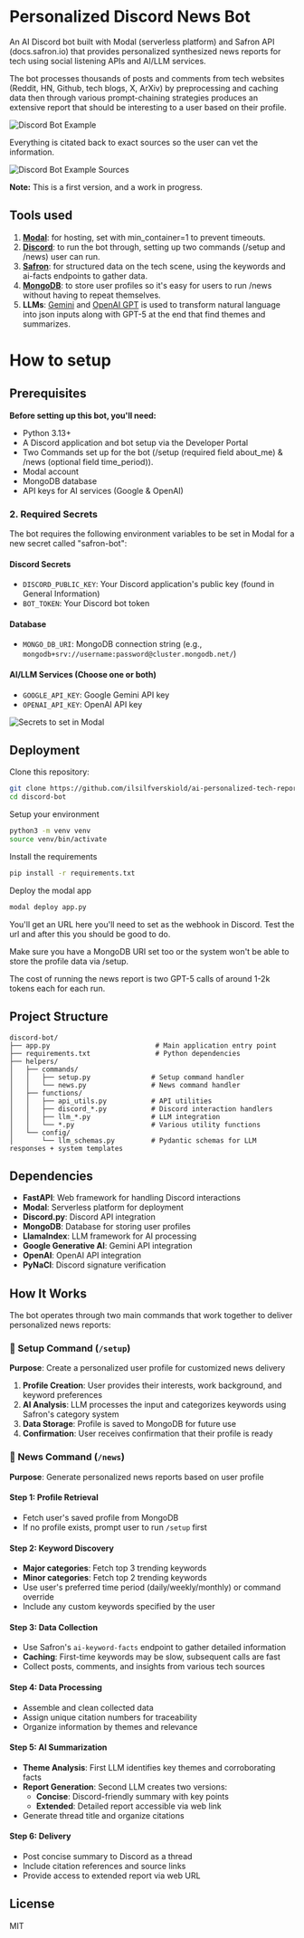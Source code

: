 # Personalized Discord News Bot

An AI Discord bot built with Modal (serverless platform) and Safron API (docs.safron.io) that provides personalized synthesized news reports for tech using social listening APIs and AI/LLM services.

The bot processes thousands of posts and comments from tech websites (Reddit, HN, Github, tech blogs, X, ArXiv) by preprocessing and caching data then through various prompt-chaining strategies produces an extensive report that should be interesting to a user based on their profile. 

![Discord Bot Example](images/example_discord.png)

Everything is citated back to exact sources so the user can vet the information.

![Discord Bot Example Sources](images/sources_tech_bot_discord.png)

**Note:** This is a first version, and a work in progress. 

## Tools used
1. **[Modal](https://modal.com/)**: for hosting, set with min_container=1 to prevent timeouts.
2. **[Discord](https://discord.com/)**: to run the bot through, setting up two commands (/setup and /news) user can run.
3. **[Safron](https://docs.safron.io/)**: for structured data on the tech scene, using the keywords and ai-facts endpoints to gather data.
4. **[MongoDB](https://www.mongodb.com/)**: to store user profiles so it's easy for users to run /news without having to repeat themselves.
5. **LLMs**: [Gemini](https://ai.google.dev/) and [OpenAI GPT](https://platform.openai.com) is used to transform natural language into json inputs along with GPT-5 at the end that find themes and summarizes.

# How to setup

## Prerequisites

**Before setting up this bot, you'll need:**

- Python 3.13+
- A Discord application and bot setup via the Developer Portal
- Two Commands set up for the bot (/setup (required field about_me) & /news (optional field time_period)).
- Modal account
- MongoDB database
- API keys for AI services (Google & OpenAI)

### 2. Required Secrets

The bot requires the following environment variables to be set in Modal for a new secret called "safron-bot":

#### Discord Secrets
- `DISCORD_PUBLIC_KEY`: Your Discord application's public key (found in General Information)
- `BOT_TOKEN`: Your Discord bot token

#### Database
- `MONGO_DB_URI`: MongoDB connection string (e.g., `mongodb+srv://username:password@cluster.mongodb.net/`)

#### AI/LLM Services (Choose one or both)
- `GOOGLE_API_KEY`: Google Gemini API key
- `OPENAI_API_KEY`: OpenAI API key

![Secrets to set in Modal](images/secrets_modal.png)

## Deployment

Clone this repository:

```bash
git clone https://github.com/ilsilfverskiold/ai-personalized-tech-reports-discord.git
cd discord-bot
```

Setup your environment

```bash
python3 -m venv venv
source venv/bin/activate
```

Install the requirements

```bash
pip install -r requirements.txt
```

Deploy the modal app

```bash
modal deploy app.py
```

You'll get an URL here you'll need to set as the webhook in Discord. Test the url and after this you should be good to do.

Make sure you have a MongoDB URI set too or the system won't be able to store the profile data via /setup. 

The cost of running the news report is two GPT-5 calls of around 1-2k tokens each for each run.


## Project Structure

```
discord-bot/
├── app.py                          # Main application entry point
├── requirements.txt                # Python dependencies
├── helpers/
│   ├── commands/
│   │   ├── setup.py               # Setup command handler
│   │   └── news.py                # News command handler
│   ├── functions/
│   │   ├── api_utils.py           # API utilities
│   │   ├── discord_*.py           # Discord interaction handlers
│   │   ├── llm_*.py               # LLM integration
│   │   └── *.py                   # Various utility functions
│   └── config/
│       └── llm_schemas.py         # Pydantic schemas for LLM responses + system templates
```

## Dependencies

- **FastAPI**: Web framework for handling Discord interactions
- **Modal**: Serverless platform for deployment
- **Discord.py**: Discord API integration
- **MongoDB**: Database for storing user profiles
- **LlamaIndex**: LLM framework for AI processing
- **Google Generative AI**: Gemini API integration
- **OpenAI**: OpenAI API integration
- **PyNaCl**: Discord signature verification


## How It Works

The bot operates through two main commands that work together to deliver personalized news reports:

### 🔧 Setup Command (`/setup`)

**Purpose**: Create a personalized user profile for customized news delivery

1. **Profile Creation**: User provides their interests, work background, and keyword preferences
2. **AI Analysis**: LLM processes the input and categorizes keywords using Safron's category system
3. **Data Storage**: Profile is saved to MongoDB for future use
4. **Confirmation**: User receives confirmation that their profile is ready

### 📰 News Command (`/news`)

**Purpose**: Generate personalized news reports based on user profile

#### Step 1: Profile Retrieval
- Fetch user's saved profile from MongoDB
- If no profile exists, prompt user to run `/setup` first

#### Step 2: Keyword Discovery
- **Major categories**: Fetch top 3 trending keywords
- **Minor categories**: Fetch top 2 trending keywords  
- Use user's preferred time period (daily/weekly/monthly) or command override
- Include any custom keywords specified by the user

#### Step 3: Data Collection
- Use Safron's `ai-keyword-facts` endpoint to gather detailed information
- **Caching**: First-time keywords may be slow, subsequent calls are fast
- Collect posts, comments, and insights from various tech sources

#### Step 4: Data Processing
- Assemble and clean collected data
- Assign unique citation numbers for traceability
- Organize information by themes and relevance

#### Step 5: AI Summarization
- **Theme Analysis**: First LLM identifies key themes and corroborating facts
- **Report Generation**: Second LLM creates two versions:
  - **Concise**: Discord-friendly summary with key points
  - **Extended**: Detailed report accessible via web link
- Generate thread title and organize citations

#### Step 6: Delivery
- Post concise summary to Discord as a thread
- Include citation references and source links
- Provide access to extended report via web URL

## License

MIT
